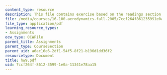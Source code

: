 ```yaml
---
content_type: resource
description: This file contains exercise based on the readings section.
file: /media/courses/16-100-aerodynamics-fall-2005/7ccf264f861235991e0a11341e78aa15_hw9.pdf
file_type: application/pdf
learning_resource_types:
- Assignments
ocw_type: OCWFile
parent_title: Assignments
parent_type: CourseSection
parent_uid: a6ac16e6-2df1-54f5-8f21-b196d1dd36f2
resourcetype: Document
title: hw9.pdf
uid: 7ccf264f-8612-3599-1e0a-11341e78aa15
---
```

